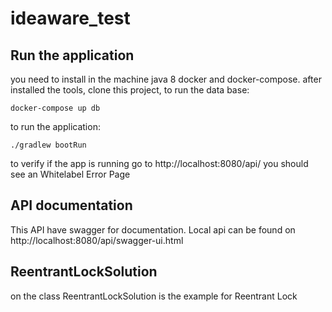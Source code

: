 # ideaware_test

## Run the application
you need to install in the machine java 8 docker and docker-compose.
after installed the tools, clone this project, to run the data base:
```
docker-compose up db
```
to run the application:
```
./gradlew bootRun
```
to verify if the app is running go to http://localhost:8080/api/
you should see an Whitelabel Error Page

## API documentation 
This API have swagger for documentation.
Local api can be found on http://localhost:8080/api/swagger-ui.html


## ReentrantLockSolution

on the class ReentrantLockSolution is the example for Reentrant Lock